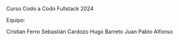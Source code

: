 Curso Codo a Codo Fullstack 2024


Equipo:

Cristian Ferro
Sebastián Cardozo
Hugo Barreto
Juan Pablo Alfonso